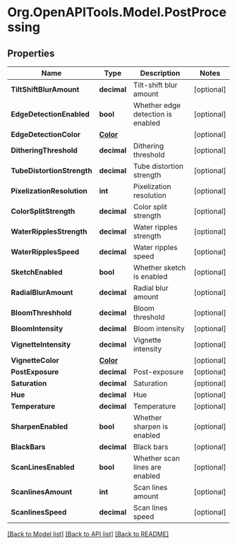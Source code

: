 # Org.OpenAPITools.Model.PostProcessing

## Properties

Name | Type | Description | Notes
------------ | ------------- | ------------- | -------------
**TiltShiftBlurAmount** | **decimal** | Tilt-shift blur amount | [optional] 
**EdgeDetectionEnabled** | **bool** | Whether edge detection is enabled | [optional] 
**EdgeDetectionColor** | [**Color**](Color.md) |  | [optional] 
**DitheringThreshold** | **decimal** | Dithering threshold | [optional] 
**TubeDistortionStrength** | **decimal** | Tube distortion strength | [optional] 
**PixelizationResolution** | **int** | Pixelization resolution | [optional] 
**ColorSplitStrength** | **decimal** | Color split strength | [optional] 
**WaterRipplesStrength** | **decimal** | Water ripples strength | [optional] 
**WaterRipplesSpeed** | **decimal** | Water ripples speed | [optional] 
**SketchEnabled** | **bool** | Whether sketch is enabled | [optional] 
**RadialBlurAmount** | **decimal** | Radial blur amount | [optional] 
**BloomThreshhold** | **decimal** | Bloom threshold | [optional] 
**BloomIntensity** | **decimal** | Bloom intensity | [optional] 
**VignetteIntensity** | **decimal** | Vignette intensity | [optional] 
**VignetteColor** | [**Color**](Color.md) |  | [optional] 
**PostExposure** | **decimal** | Post-exposure | [optional] 
**Saturation** | **decimal** | Saturation | [optional] 
**Hue** | **decimal** | Hue | [optional] 
**Temperature** | **decimal** | Temperature | [optional] 
**SharpenEnabled** | **bool** | Whether sharpen is enabled | [optional] 
**BlackBars** | **decimal** | Black bars | [optional] 
**ScanLinesEnabled** | **bool** | Whether scan lines are enabled | [optional] 
**ScanlinesAmount** | **int** | Scan lines amount | [optional] 
**ScanlinesSpeed** | **decimal** | Scan lines speed | [optional] 

[[Back to Model list]](../README.md#documentation-for-models) [[Back to API list]](../README.md#documentation-for-api-endpoints) [[Back to README]](../README.md)

